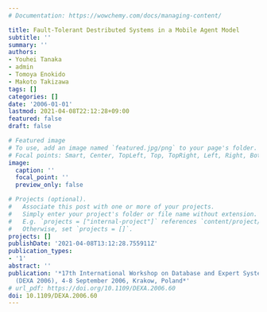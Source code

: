 ```yaml
---
# Documentation: https://wowchemy.com/docs/managing-content/

title: Fault-Tolerant Destributed Systems in a Mobile Agent Model
subtitle: ''
summary: ''
authors:
- Youhei Tanaka
- admin
- Tomoya Enokido
- Makoto Takizawa
tags: []
categories: []
date: '2006-01-01'
lastmod: 2021-04-08T22:12:28+09:00
featured: false
draft: false

# Featured image
# To use, add an image named `featured.jpg/png` to your page's folder.
# Focal points: Smart, Center, TopLeft, Top, TopRight, Left, Right, BottomLeft, Bottom, BottomRight.
image:
  caption: ''
  focal_point: ''
  preview_only: false

# Projects (optional).
#   Associate this post with one or more of your projects.
#   Simply enter your project's folder or file name without extension.
#   E.g. `projects = ["internal-project"]` references `content/project/deep-learning/index.md`.
#   Otherwise, set `projects = []`.
projects: []
publishDate: '2021-04-08T13:12:28.755911Z'
publication_types:
- '1'
abstract: ''
publication: '*17th International Workshop on Database and Expert Systems Applications
  (DEXA 2006), 4-8 September 2006, Krakow, Poland*'
# url_pdf: https://doi.org/10.1109/DEXA.2006.60
doi: 10.1109/DEXA.2006.60
---
```

